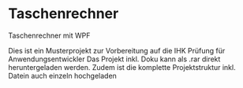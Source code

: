 # Taschenrechner
Taschenrechner mit WPF

Dies ist ein Musterprojekt zur Vorbereitung auf die IHK Prüfung für Anwendungsentwickler
Das Projekt inkl. Doku kann als .rar direkt heruntergeladen werden. Zudem ist die komplette Projektstruktur inkl. Datein auch einzeln hochgeladen
